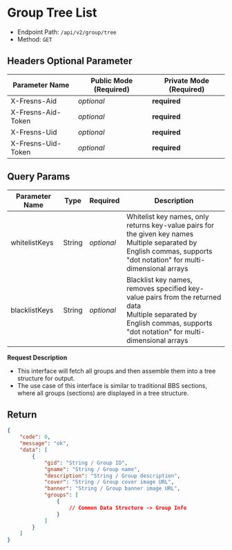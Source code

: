 # Group Tree List

- Endpoint Path: `/api/v2/group/tree`
- Method: `GET`

## Headers Optional Parameter

| Parameter Name | Public Mode (Required) | Private Mode (Required) |
| --- | --- | --- |
| X-Fresns-Aid | *optional* | **required** |
| X-Fresns-Aid-Token | *optional* | **required** |
| X-Fresns-Uid | *optional* | **required** |
| X-Fresns-Uid-Token | *optional* | **required** |

## Query Params

| Parameter Name | Type | Required | Description |
| --- | --- | --- | --- |
| whitelistKeys | String | *optional* | Whitelist key names, only returns key-value pairs for the given key names<br>Multiple separated by English commas, supports "dot notation" for multi-dimensional arrays |
| blacklistKeys | String | *optional* | Blacklist key names, removes specified key-value pairs from the returned data<br>Multiple separated by English commas, supports "dot notation" for multi-dimensional arrays |

**Request Description**

- This interface will fetch all groups and then assemble them into a tree structure for output.
- The use case of this interface is similar to traditional BBS sections, where all groups (sections) are displayed in a tree structure.

## Return

```json
{
    "code": 0,
    "message": "ok",
    "data": [
        {
            "gid": "String / Group ID",
            "gname": "String / Group name",
            "description": "String / Group description",
            "cover": "String / Group cover image URL",
            "banner": "String / Group banner image URL",
            "groups": [
                {
                    // Common Data Structure -> Group Info
                }
            ]
        }
    ]
}
```
